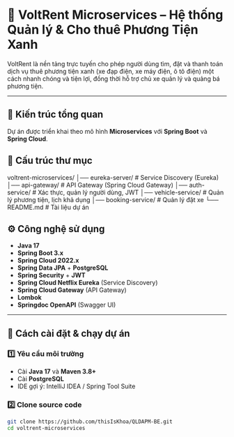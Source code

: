 # 🚗 VoltRent Microservices – Hệ thống Quản lý & Cho thuê Phương Tiện Xanh

VoltRent là nền tảng trực tuyến cho phép người dùng tìm, đặt và thanh toán dịch vụ thuê phương tiện xanh (xe đạp điện, xe máy điện, ô tô điện) một cách nhanh chóng và tiện lợi, đồng thời hỗ trợ chủ xe quản lý và quảng bá phương tiện.

---

## 📌 Kiến trúc tổng quan

Dự án được triển khai theo mô hình **Microservices** với **Spring Boot** và **Spring Cloud**.
## 📁 Cấu trúc thư mục
voltrent-microservices/
│── eureka-server/     # Service Discovery (Eureka)
│── api-gateway/       # API Gateway (Spring Cloud Gateway)
│── auth-service/      # Xác thực, quản lý người dùng, JWT
│── vehicle-service/   # Quản lý phương tiện, lịch khả dụng
│── booking-service/   # Quản lý đặt xe
└── README.md          # Tài liệu dự án
## ⚙️ Công nghệ sử dụng

- **Java 17**
- **Spring Boot 3.x**
- **Spring Cloud 2022.x**
- **Spring Data JPA** + **PostgreSQL**
- **Spring Security** + **JWT**
- **Spring Cloud Netflix Eureka** (Service Discovery)
- **Spring Cloud Gateway** (API Gateway)
- **Lombok**
- **Springdoc OpenAPI** (Swagger UI)

---

## 🚀 Cách cài đặt & chạy dự án

### 1️⃣ Yêu cầu môi trường
- Cài **Java 17** và **Maven 3.8+**
- Cài **PostgreSQL**
- IDE gợi ý: IntelliJ IDEA / Spring Tool Suite

### 2️⃣ Clone source code
```bash
git clone https://github.com/thisIsKhoa/QLDAPM-BE.git
cd voltrent-microservices
